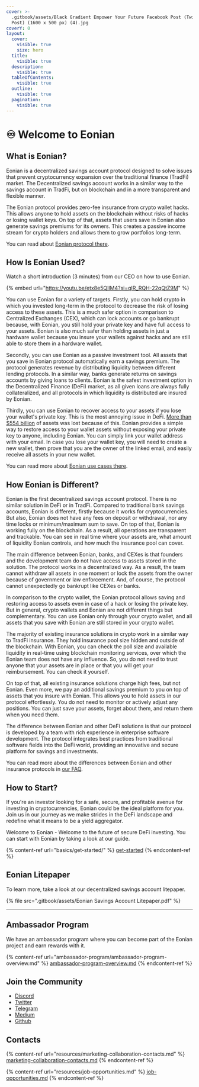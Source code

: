 ```yaml
---
cover: >-
  .gitbook/assets/Black Gradient Empower Your Future Facebook Post (Twitter
  Post) (1600 x 500 px) (4).jpg
coverY: 0
layout:
  cover:
    visible: true
    size: hero
  title:
    visible: true
  description:
    visible: true
  tableOfContents:
    visible: true
  outline:
    visible: true
  pagination:
    visible: true
---
```


# ♾️ Welcome to Eonian

## What is Eonian?

Eonian is a decentralized savings account protocol designed to solve issues that prevent cryptocurrency expansion over the traditional finance (TradFi) market. The Decentralized savings account works in a similar way to the savings account in TradFi, but on blockchain and in a more transparent and flexible manner.

The Eonian protocol provides zero-fee insurance from crypto wallet hacks. This allows anyone to hold assets on the blockchain without risks of hacks or losing wallet keys. On top of that, assets that users save in Eonian also generate savings premiums for its owners. This creates a passive income stream for crypto holders and allows them to grow portfolios long-term.

You can read about [Eonian protocol there](https://app.gitbook.com/o/xgYiQpRVz9aTVJOJJ1bx/s/VE523Jodte4jjJfssUo3/\~/changes/21/basics/the-eonian-protocol).

## How Is Eonian Used? <a href="#how-is-stargate-used" id="how-is-stargate-used"></a>

Watch a short introduction (3 minutes) from our CEO on how to use Eonian.

{% embed url="https://youtu.be/etx8e5QIlM4?si=qIR_RQH-22qQtZ9M" %}

You can use Eonian for a variety of targets. Firstly, you can hold crypto in which you invested long-term in the protocol to decrease the risk of losing access to these assets. This is a much safer option in comparison to Centralized Exchanges (CEX), which can lock accounts or go bankrupt because, with Eonian, you still hold your private key and have full access to your assets. Eonian is also much safer than holding assets in just a hardware wallet because you insure your wallets against hacks and are still able to store them in a hardware wallet.

Secondly, you can use Eonian as a passive investment tool. All assets that you save in Eonian protocol automatically earn a savings premium. The protocol generates revenue by distributing liquidity between different lending protocols. In a similar way, banks generate returns on savings accounts by giving loans to clients. Eonian is the safest investment option in the Decentralized Finance (DeFi) market, as all given loans are always fully collateralized, and all protocols in which liquidity is distributed are insured by Eonian.

Thirdly, you can use Eonian to recover access to your assets if you lose your wallet's private key. This is the most annoying issue in DeFi. [More than $554 billion](https://www.makeuseof.com/how-much-bitcoin-is-lost-forever/) of assets was lost because of this. Eonian provides a simple way to restore access to your wallet assets without exposing your private key to anyone, including Eonian. You can simply link your wallet address with your email. In case you lose your wallet key, you will need to create a new wallet, then prove that you are the owner of the linked email, and easily receive all assets in your new wallet.

You can read more about [Eonian use cases there](https://app.gitbook.com/o/xgYiQpRVz9aTVJOJJ1bx/s/VE523Jodte4jjJfssUo3/\~/changes/21/basics/what-can-i-do-with-eonian).

## How Eonian is Different? <a href="#why-is-stargate-different" id="why-is-stargate-different"></a>

Eonian is the first decentralized savings account protocol. There is no similar solution in DeFi or in TradFi. Compared to traditional bank savings accounts, Eonian is different, firstly because it works for cryptocurrencies. But also, Eonian does not have any fees on deposit or withdrawal, nor any time locks or minimum/maximum sum to save. On top of that, Eonian is working fully on the blockchain. As a result, all operations are transparent and trackable. You can see in real time where your assets are, what amount of liquidity Eonian controls, and how much the insurance pool can cover.

The main difference between Eonian, banks, and CEXes is that founders and the development team do not have access to assets stored in the solution. The protocol works in a decentralized way. As a result, the team cannot withdraw all assets in one moment or lock the assets from the owner because of government or law enforcement. And, of course, the protocol cannot unexpectedly go bankrupt like CEXes or banks.

In comparison to the crypto wallet, the Eonian protocol allows saving and restoring access to assets even in case of a hack or losing the private key. But in general, crypto wallets and Eonian are not different things but complementary. You can use Eonian only through your crypto wallet, and all assets that you save with Eonian are still stored in your crypto wallet.

The majority of existing insurance solutions in crypto work in a similar way to TradFi insurance. They hold insurance pool size hidden and outside of the blockchain. With Eonian, you can check the poll size and available liquidity in real-time using blockchain monitoring services, over which the Eonian team does not have any influence. So, you do not need to trust anyone that your assets are in place or that you will get your reimbursement. You can check it yourself.

On top of that, all existing insurance solutions charge high fees, but not Eonian. Even more, we pay an additional savings premium to you on top of assets that you insure with Eonian. This allows you to hold assets in our protocol effortlessly. You do not need to monitor or actively adjust any positions. You can just save your assets, forget about them, and return them when you need them.

The difference between Eonian and other DeFi solutions is that our protocol is developed by a team with rich experience in enterprise software development. The protocol integrates best practices from traditional software fields into the DeFi world, providing an innovative and secure platform for savings and investments.

You can read more about the differences between Eonian and other insurance protocols in [our FAQ](https://app.gitbook.com/o/xgYiQpRVz9aTVJOJJ1bx/s/VE523Jodte4jjJfssUo3/\~/changes/21/basics/faqs).

## How to Start?

If you're an investor looking for a safe, secure, and profitable avenue for investing in cryptocurrencies, Eonian could be the ideal platform for you. Join us in our journey as we make strides in the DeFi landscape and redefine what it means to be a yield aggregator.

Welcome to Eonian - Welcome to the future of secure DeFi investing. You can start with Eonian by taking a look at our guide.

{% content-ref url="basics/get-started/" %}
[get-started](basics/get-started/)
{% endcontent-ref %}

## Eonian Litepaper

To learn more, take a look at our decentralized savings account litepaper.

{% file src=".gitbook/assets/Eonian Savings Account Litepaper.pdf" %}

***

## Ambassador Program

We have an ambassador program where you can become part of the Eonian project and earn rewards with it.

{% content-ref url="ambassador-program/ambassador-program-overview.md" %}
[ambassador-program-overview.md](ambassador-program/ambassador-program-overview.md)
{% endcontent-ref %}

## **Join the Community**

* [Discord](https://discord.gg/8mcUPPYJmj)
* [Twitter](https://twitter.com/EonianFinance)
* [Telegram](https://t.me/+9yTj0kBHbMozMDAy)
* [Medium](https://medium.com/eonian-finance)
* [Github](https://github.com/eonian-core)

## Contacts

{% content-ref url="resources/marketing-collaboration-contacts.md" %}
[marketing-collaboration-contacts.md](resources/marketing-collaboration-contacts.md)
{% endcontent-ref %}

{% content-ref url="resources/job-opportunities.md" %}
[job-opportunities.md](resources/job-opportunities.md)
{% endcontent-ref %}


